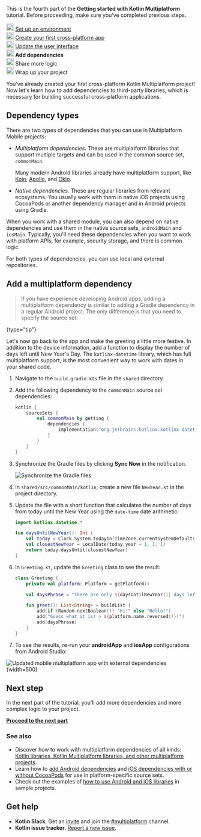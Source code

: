 [//]: # (title: Add dependencies to your project)

<microformat>
    <p>This is the fourth part of the <strong>Getting started with Kotlin Multiplatform</strong> tutorial. Before proceeding, make sure you've completed previous steps.</p>
    <p><img src="icon-1-done.svg" width="20" alt="First step"/> <a href="multiplatform-setup.md">Set up an environment</a><br/>
        <img src="icon-2-done.svg" width="20" alt="Second step"/> <a href="multiplatform-create-first-app.md">Create your first cross-platform app</a><br/>
        <img src="icon-3-done.svg" width="20" alt="Third step"/> <a href="multiplatform-update-ui.md">Update the user interface</a><br/>
        <img src="icon-4.svg" width="20" alt="Fourth step"/> <strong>Add dependencies</strong><br/>
        <img src="icon-5-todo.svg" width="20" alt="Fifth step"/> Share more logic<br/>
        <img src="icon-6-todo.svg" width="20" alt="Sixth step"/> Wrap up your project</p>
</microformat>

You've already created your first cross-platform Kotlin Multiplatform project! Now let's learn how to add dependencies
to third-party libraries, which is necessary for building successful cross-platform applications.

## Dependency types

There are two types of dependencies that you can use in Multiplatform Mobile projects:

* _Multiplatform dependencies_. These are multiplatform libraries that support multiple targets and can be used in the
  common source set, `commonMain`.

  Many modern Android libraries already have multiplatform support, like [Koin](https://insert-koin.io/),
  [Apollo](https://www.apollographql.com/), and [Okio](https://square.github.io/okio/).
* _Native dependencies_. These are regular libraries from relevant ecosystems. You usually work with them in native iOS
   projects using CocoaPods or another dependency manager and in Android projects using Gradle.

When you work with a shared module, you can also depend on native dependencies and use them in the native source sets,
`androidMain` and `iosMain`. Typically, you'll need these dependencies when you want to work with platform APIs,
for example, security storage, and there is common logic.

For both types of dependencies, you can use local and external repositories.

## Add a multiplatform dependency

> If you have experience developing Android apps, adding a multiplatform dependency is similar to adding a
> Gradle dependency in a regular Android project. The only difference is that you need to specify the source set.
>
{type="tip"}

Let's now go back to the app and make the greeting a little more festive. In addition to the device information, add a
function to display the number of days left until New Year's Day. The `kotlinx-datetime` library, which has full
multiplatform support, is the most convenient way to work with dates in your shared code.

1. Navigate to the `build.gradle.kts` file in the `shared` directory.
2. Add the following dependency to the `commonMain` source set dependencies:

   ```kotlin
   kotlin {
       sourceSets {
           val commonMain by getting {
               dependencies {
                   implementation("org.jetbrains.kotlinx:kotlinx-datetime:0.4.0")
               }
           } 
       }
   }
   ```

3. Synchronize the Gradle files by clicking **Sync Now** in the notification.

   ![Synchronize the Gradle files](gradle-sync.png)

4. In `shared/src/commonMain/kotlin`, create a new file `NewYear.kt` in the project directory.
5. Update the file with a short function that calculates
   the number of days from today until the New Year using the `date-time` date arithmetic:
   
   ```kotlin
   import kotlinx.datetime.*
   
   fun daysUntilNewYear(): Int {
       val today = Clock.System.todayIn(TimeZone.currentSystemDefault())
       val closestNewYear = LocalDate(today.year + 1, 1, 1)
       return today.daysUntil(closestNewYear)
   }
   ```

6. In `Greeting.kt`, update the `Greeting` class to see the result:
    
    ```kotlin
    class Greeting {
        private val platform: Platform = getPlatform()
   
        val daysPhrase = "There are only ${daysUntilNewYear()} days left until New Year! 🎆"
   
        fun greet(): List<String> = buildList {
            add(if (Random.nextBoolean()) "Hi!" else "Hello!")
            add("Guess what it is! > ${platform.name.reversed()}!")
            add(daysPhrase)
        }
    }
    ```

7. To see the results, re-run your **androidApp** and **iosApp** configurations from Android Studio:

![Updated mobile multiplatform app with external dependencies](first-multiplatform-project-3.png){width=500}

## Next step

In the next part of the tutorial, you'll add more dependencies and more complex logic to your project.

**[Proceed to the next part](multiplatform-upgrade-app.md)**

### See also

* Discover how to work with multiplatform dependencies of all
  kinds: [Kotlin libraries, Kotlin Multiplatform libraries, and other multiplatform projects](https://kotlinlang.org/docs/multiplatform-add-dependencies.html).
* Learn how to [add Android dependencies](https://kotlinlang.org/docs/multiplatform-android-dependencies.html)
  and [iOS dependencies with or without CocoaPods](https://kotlinlang.org/docs/multiplatform-ios-dependencies.html) for use in
  platform-specific source sets.
* Check out the examples of [how to use Android and iOS libraries](multiplatform-samples.md) in sample projects.

## Get help

* **Kotlin Slack**. Get an [invite](https://surveys.jetbrains.com/s3/kotlin-slack-sign-up) and join the [#multiplatform](https://kotlinlang.slack.com/archives/C3PQML5NU) channel.
* **Kotlin issue tracker**. [Report a new issue](https://youtrack.jetbrains.com/newIssue?project=KT).